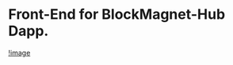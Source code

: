 # Front-End for BlockMagnet-Hub Dapp.

[!image]('https://upload.wikimedia.org/wikipedia/commons/thumb/9/9e/ADR33_UN1203.svg/1200px-ADR33_UN1203.svg.png')
